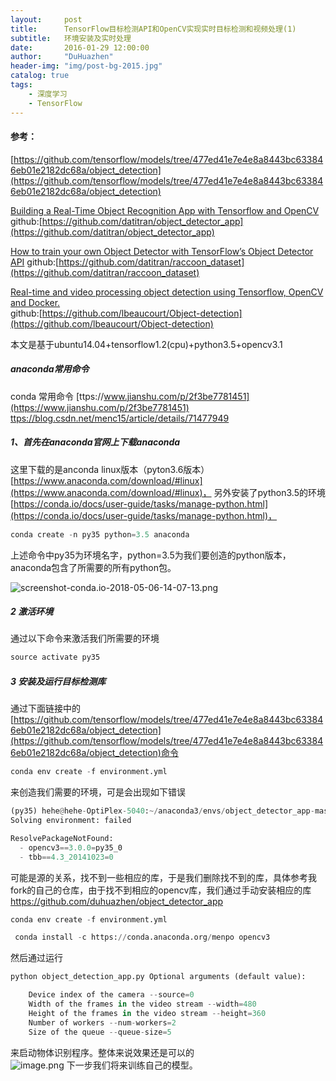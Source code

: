 ```yaml
---
layout:     post
title:      TensorFlow目标检测API和OpenCV实现实时目标检测和视频处理(1)
subtitle:   环境安装及实时处理
date:       2016-01-29 12:00:00
author:     "DuHuazhen"
header-img: "img/post-bg-2015.jpg"
catalog: true
tags:
    - 深度学习
    - TensorFlow
---
```


#### 参考：
[https://github.com/tensorflow/models/tree/477ed41e7e4e8a8443bc633846eb01e2182dc68a/object_detection](https://github.com/tensorflow/models/tree/477ed41e7e4e8a8443bc633846eb01e2182dc68a/object_detection)

[Building a Real-Time Object Recognition App with Tensorflow and OpenCV](https://towardsdatascience.com/building-a-real-time-object-recognition-app-with-tensorflow-and-opencv-b7a2b4ebdc32)  
github:[https://github.com/datitran/object_detector_app](https://github.com/datitran/object_detector_app)  

[How to train your own Object Detector with TensorFlow’s Object Detector API](https://towardsdatascience.com/how-to-train-your-own-object-detector-with-tensorflows-object-detector-api-bec72ecfe1d9) 
github:[https://github.com/datitran/raccoon_dataset](https://github.com/datitran/raccoon_dataset)  

[Real-time and video processing object detection using Tensorflow, OpenCV and Docker.](https://towardsdatascience.com/real-time-and-video-processing-object-detection-using-tensorflow-opencv-and-docker-2be1694726e5)  
github:[https://github.com/lbeaucourt/Object-detection](https://github.com/lbeaucourt/Object-detection)  

本文是基于ubuntu14.04+tensorflow1.2(cpu)+python3.5+opencv3.1
##### anaconda常用命令
conda 常用命令 [ttps://www.jianshu.com/p/2f3be7781451](https://www.jianshu.com/p/2f3be7781451)
[ttps://blog.csdn.net/menc15/article/details/71477949](https://blog.csdn.net/menc15/article/details/71477949)
##### 1、首先在anaconda官网上下载anaconda
这里下载的是anconda linux版本（pyton3.6版本）[https://www.anaconda.com/download/#linux](https://www.anaconda.com/download/#linux)， 另外安装了python3.5的环境[https://conda.io/docs/user-guide/tasks/manage-python.html](https://conda.io/docs/user-guide/tasks/manage-python.html)，
``` python
conda create -n py35 python=3.5 anaconda
```
上述命令中py35为环境名字，python=3.5为我们要创造的python版本，anaconda包含了所需要的所有python包。

![screenshot-conda.io-2018-05-06-14-07-13.png](https://upload-images.jianshu.io/upload_images/11573595-49645abd962c203c.png?imageMogr2/auto-orient/strip%7CimageView2/2/w/1240)
##### 2 激活环境
通过以下命令来激活我们所需要的环境
``` python
source activate py35
```
##### 3 安装及运行目标检测库
通过下面链接中的[https://github.com/tensorflow/models/tree/477ed41e7e4e8a8443bc633846eb01e2182dc68a/object_detection](https://github.com/tensorflow/models/tree/477ed41e7e4e8a8443bc633846eb01e2182dc68a/object_detection)命令
``` python
conda env create -f environment.yml
```
来创造我们需要的环境，可是会出现如下错误
``` python
(py35) hehe@hehe-OptiPlex-5040:~/anaconda3/envs/object_detector_app-master$ conda env create -f environment.yml
Solving environment: failed

ResolvePackageNotFound: 
  - opencv3==3.0.0=py35_0
  - tbb==4.3_20141023=0
```  
可能是源的关系，找不到一些相应的库，于是我们删除找不到的库，具体参考我fork的自己的仓库，由于找不到相应的opencv库，我们通过手动安装相应的库  
https://github.com/duhuazhen/object_detector_app
``` python
conda env create -f environment.yml
```
``` python
 conda install -c https://conda.anaconda.org/menpo opencv3  
 ```  
 然后通过运行
``` python
python object_detection_app.py Optional arguments (default value):

    Device index of the camera --source=0
    Width of the frames in the video stream --width=480
    Height of the frames in the video stream --height=360
    Number of workers --num-workers=2
    Size of the queue --queue-size=5

```
来启动物体识别程序。整体来说效果还是可以的  
![image.png](https://upload-images.jianshu.io/upload_images/11573595-432d0147c1bbedea.png?imageMogr2/auto-orient/strip%7CimageView2/2/w/1240)
下一步我们将来训练自己的模型。
